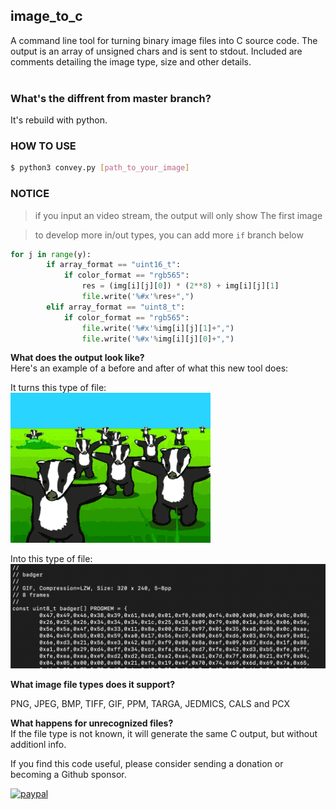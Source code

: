 image_to_c
----------

A command line tool for turning binary image files into C source code. The output is an array of unsigned chars and is sent to stdout. Included are comments detailing the image type, size and other details.<br>
<br>

### **What's the diffrent from master branch?**
It's rebuild with python.

### **HOW TO USE**
~~~bash
$ python3 convey.py [path_to_your_image]
~~~

### **NOTICE**
> if you input an video stream, the output will only show The first image  

> to develop more in/out types, you can add more `if` branch below
~~~python
for j in range(y):
        if array_format == "uint16_t":
            if color_format == "rgb565":
                res = (img[i][j][0]) * (2**8) + img[i][j][1]
                file.write('%#x'%res+",")
        elif array_format == "uint8_t":
            if color_format == "rgb565":
                file.write('%#x'%img[i][j][1]+",")
                file.write('%#x'%img[i][j][0]+",")
~~~

<b>What does the output look like?</b><br>
Here's an example of a before and after of what this new tool does:<br>

It turns this type of file:<br>
![Animated GIF](/badger.gif?raw=true "Animated GIF")

Into this type of file:<br>
![screenshot](/screenshot.png?raw=true "screenshot")

<b>What image file types does it support?</b><br>

PNG, JPEG, BMP, TIFF, GIF, PPM, TARGA, JEDMICS, CALS and PCX<br>

<b>What happens for unrecognized files?</b><br>
If the file type is not known, it will generate the same C output, but without additionl info.<br>

If you find this code useful, please consider sending a donation or becoming a Github sponsor.

[![paypal](https://www.paypalobjects.com/en_US/i/btn/btn_donateCC_LG.gif)](https://www.paypal.com/cgi-bin/webscr?cmd=_s-xclick&hosted_button_id=SR4F44J2UR8S4)

